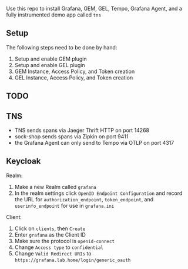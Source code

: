Use this repo to install Grafana, GEM, GEL, Tempo, Grafana Agent, and a fully instrumented demo app called `tns`


## Setup
The following steps need to be done by hand:
1. Setup and enable GEM plugin
1. Setup and enable GEL plugin
1. GEM Instance, Access Policy, and Token creation
1. GEL Instance, Access Policy, and Token creation


## TODO


## TNS
* TNS sends spans via Jaeger Thrift HTTP on port 14268
* sock-shop sends spans via Zipkin on port 9411
* the Grafana Agent can only send to Tempo via OTLP on port 4317

## Keycloak
Realm:
1. Make a new Realm called `grafana`
1. In the realm settings click `OpenID Endpoint Configuration` and record the URL for `authorization_endpoint`, `token_endpoint`, and `userinfo_endpoint` for use in `grafana.ini`

Client:
1. Click on `clients`, then `Create`
1. Enter `grafana` as the Client ID
1. Make sure the protocol is `openid-connect`
1. Change `Access type` to `confidential`
1. Change `Valid Redirect URIs` to `https://grafana.lab.home/login/generic_oauth`


